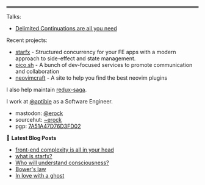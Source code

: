 <hr style="border:2px solid gray"> </hr>

Talks:

- [Delimited Continuations are all you need](https://youtu.be/uRbqLGj_6mI)

Recent projects:

- [starfx](https://github.com/neurosnap/starfx) - Structured concurrency 
  for your FE apps with a modern approach to side-effect and state management. 
- [pico.sh](https://pico.sh) - A bunch of dev-focused services to promote
  communication and collaboration
- [neovimcraft](https://neovimcraft.com) - A site to help you find the best
  neovim plugins

I also help maintain [redux-saga](https://github.com/redux-saga).

I work at [@aptible](https://aptible.com) as a Software Engineer.

- mastodon: [@erock](https://fosstodon.org/@erock)
- sourcehut: [~erock](https://git.sr.ht/~erock)
- pgp: [7A51A47D76D3FD02](https://erock.io/publickey.txt)

📕 **Latest Blog Posts**

<!-- BLOG-POST-LIST:START -->
- [front-end complexity is all in your head](https://bower.sh/front-end-complexity)
- [what is starfx?](https://bower.sh/what-is-starfx)
- [Who will understand consciousness?](https://bower.sh/who-will-understand-consciousness)
- [Bower&#39;s law](https://bower.sh/bowers-law)
- [In love with a ghost](https://bower.sh/in-love-with-a-ghost)
<!-- BLOG-POST-LIST:END -->
